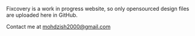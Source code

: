 Fixcovery is a work in progress website, so only opensourced design files are uploaded here in GitHub.

Contact me at mohdzish2000@gmail.com
